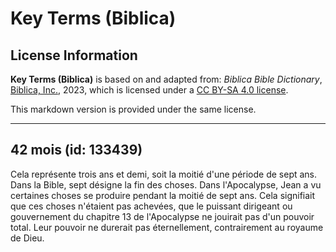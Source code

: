 # Key Terms (Biblica)

## License Information

**Key Terms (Biblica)** is based on and adapted from: _Biblica Bible Dictionary_, [Biblica, Inc.](https://www.biblica.com/), 2023, which is licensed under a [CC BY-SA 4.0 license](https://creativecommons.org/licenses/by-sa/4.0/legalcode.en).

This markdown version is provided under the same license.



--------------------------------

## 42 mois (id: 133439)

Cela représente trois ans et demi, soit la moitié d'une période de sept ans. Dans la Bible, sept désigne la fin des choses. Dans l'Apocalypse, Jean a vu certaines choses se produire pendant la moitié de sept ans. Cela signifiait que ces choses n'étaient pas achevées, que le puissant dirigeant ou gouvernement du chapitre 13 de l'Apocalypse ne jouirait pas d'un pouvoir total. Leur pouvoir ne durerait pas éternellement, contrairement au royaume de Dieu.


